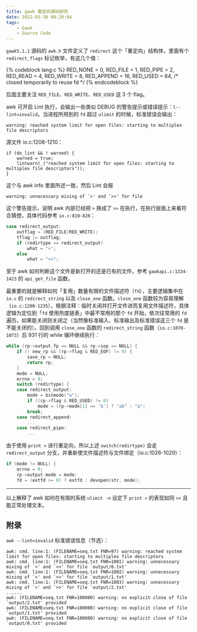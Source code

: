 ```yaml
---
title: gawk 重定向源码研究
date: 2022-03-30 00:20:04
tags:
    - Gawk
    - Source Code
---
```


`gawk5.1.1` 源码的 `awk.h` 文件定义了 `redirect` 这个「重定向」结构体，里面有个 `redirect_flags` 标记枚举，有这几个值：

{% codeblock lang:c %}
    RED_NONE    = 0,
    RED_FILE    = 1,
    RED_PIPE    = 2,
    RED_READ    = 4,
    RED_WRITE   = 8,
    RED_APPEND  = 16,
    RED_USED    = 64,   /* closed temporarily to reuse fd */
{% endcodeblock %}

后面主要关注 `RED_FILE`、`RED_WRITE`、`RED_USED` 这 3 个 flag。

<!-- more -->

awk 可开启 Lint 执行，会输出一些类似 DEBUG 的警告提示或错误提示：`l--lint=invalid`。当进程所用到的 `fd` 超过 `ulimit` 的时候，标准错误会输出：
```
warning: reached system limit for open files: starting to multiplex file descriptors
```
源文件 io.c:1208-1210：
```
if (do_lint && ! warned) {
    warned = true;
    lintwarn(_("reached system limit for open files: starting to multiplex file descriptors"));
}
```
这个与 awk info 里面所述一致，然后 Lint 会报
```
warning: unnecessary mixing of `>' and `>>' for file
```
这个警告提示，说明 awk 内部已经把 `>` 换成了 `>>` 在执行，在执行层面上来看符合猜想，具体代码参考 `io.c:819-826`：
```c
case redirect_output:
    outflag = (RED_FILE|RED_WRITE);
    tflag |= outflag;
    if (redirtype == redirect_output)
        what = ">";
    else
        what = ">>";
```
至于 awk 如何判断这个文件是新打开的还是已有的文件，参考 `gawkapi.c:1334-1423` 的 `api_get_file` 函数。

最重要的就是解释如何「复用」数量有限的文件描述符（`fd`），主要逻辑集中在 `io.c` 的 `redirect_string` 以及 `close_one` 函数。`close_one` 函数较为容易理解（`io.c:1200-1235`），根据注释：临时关闭并打开文件进而复用文件描述符，具体逻辑为定位到「`fd` 使用热度链表」中最不常用的那个 `fd` 开始，依次往常用的 `fd` 遍历，如果能关闭则关闭之（当然像标准输入、标准输出及标准错误这三个 `fd` 是不能关闭的）。回到调用 `close_one` 函数的 `redirect_string` 函数（`io.c:1070-1073`）后 931 行的 while 循环继续执行：
```c
while (rp->output.fp == NULL && rp->iop == NULL) {
    if (! new_rp && (rp->flag & RED_EOF) != 0) {
        save_rp = NULL;
        return rp;
    }
    mode = NULL;
    errno = 0;
    switch (redirtype) {
    case redirect_output:
        mode = binmode("w");
        if ((rp->flag & RED_USED) != 0)
            mode = (rp->mode[1] == 'b') ? "ab" : "a";
        break;
    case redirect_append:
        ...
    case redirect_pipe:
        ...
```
由于使用 `print >` 进行重定向，所以上述 `switch(redirtype)` 会走 `redirect_output` 分支，并重新使文件描述符与文件绑定（io.c:1026-1029）：
```c
if (mode != NULL) {
    errno = 0;
    rp->output.mode = mode;
    fd = (extfd >= 0) ? extfd : devopen(str, mode);
```

---

以上解释了 awk 如何在有限的系统 `ulimit -n` 设定下 `print >` 的表现如同 `>>` 且能正常处理文本。

## 附录

`awk --lint=invalid` 标准错误信息（节选）：

```
awk: cmd. line:1: (FILENAME=seq.txt FNR=97) warning: reached system limit for open files: starting to multiplex file descriptors
awk: cmd. line:1: (FILENAME=seq.txt FNR=1001) warning: unnecessary mixing of `>' and `>>' for file `output/0.txt'
awk: cmd. line:1: (FILENAME=seq.txt FNR=1002) warning: unnecessary mixing of `>' and `>>' for file `output/1.txt'
awk: cmd. line:1: (FILENAME=seq.txt FNR=1003) warning: unnecessary mixing of `>' and `>>' for file `output/2.txt'
......
awk: (FILENAME=seq.txt FNR=100000) warning: no explicit close of file `output/2.txt' provided
awk: (FILENAME=seq.txt FNR=100000) warning: no explicit close of file `output/1.txt' provided
awk: (FILENAME=seq.txt FNR=100000) warning: no explicit close of file `output/0.txt' provided
```
